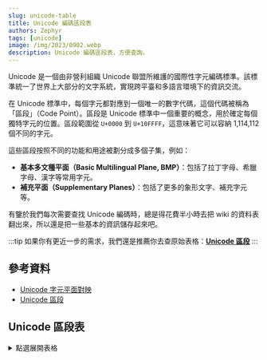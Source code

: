 ```yaml
---
slug: unicode-table
title: Unicode 編碼區段表
authors: Zephyr
tags: [unicode]
image: /img/2023/0902.webp
description: Unicode 編碼區段表，方便查詢。
---
```


Unicode 是一個由非營利組織 Unicode 聯盟所維護的國際性字元編碼標準。該標準統一了世界上大部分的文字系統，實現跨平臺和多語言環境下的資訊交流。

<!-- truncate -->

在 Unicode 標準中，每個字元都對應到一個唯一的數字代碼，這個代碼被稱為「區段」（Code Point）。區段是 Unicode 標準中一個重要的概念，用於確定每個獨特字元的位置。區段範圍從 `U+0000` 到 `U+10FFFF`，這意味著它可以容納 1,114,112 個不同的字元。

這些區段按照不同的功能和用途被劃分成多個子集，例如：

- **基本多文種平面（Basic Multilingual Plane, BMP）**：包括了拉丁字母、希臘字母、漢字等常用字元。
- **補充平面（Supplementary Planes）**：包括了更多的象形文字、補充字元等。

有鑒於我們每次需要查找 Unicode 編碼時，總是得花費半小時去把 wiki 的資料表翻出來，所以還是把一些基本的資訊儲存起來吧。

:::tip
如果你有更近一步的需求，我們還是推薦你去查原始表格：[**Unicode 區段**](https://zh.wikipedia.org/zh-tw/Unicode%E5%8D%80%E6%AE%B5)
:::

## 參考資料

- [Unicode 字元平面對映](https://zh.wikipedia.org/zh-tw/Unicode%E5%AD%97%E7%AC%A6%E5%B9%B3%E9%9D%A2%E6%98%A0%E5%B0%84)
- [Unicode 區段](https://zh.wikipedia.org/zh-tw/Unicode%E5%8D%80%E6%AE%B5)

## Unicode 區段表

<details>
  <summary>點選展開表格</summary>

|   平面   |   區段範圍    |           漢語名稱           |                     英語名稱                     |
| :------: | :-----------: | :--------------------------: | :----------------------------------------------: |
|  0 BMP   |   0000-007F   |         基本拉丁字母         |                   Basic Latin                    |
|  0 BMP   |   0080-00FF   |        拉丁字母補充-1        |                Latin-1 Supplement                |
|  0 BMP   |   0100-017F   |        拉丁字母擴展-A        |                 Latin Extended-A                 |
|  0 BMP   |   0180-024F   |        拉丁字母擴展-B        |                 Latin Extended-B                 |
|  0 BMP   |   0250-02AF   |         國際音標擴展         |                  IPA Extensions                  |
|  0 BMP   |   02B0-02FF   |         佔位修飾符號         |             Spacing Modifier Letters             |
|  0 BMP   |   0300-036F   |         組合附加符號         |           Combining Diacritical Marks            |
|  0 BMP   |   0370-03FF   |     希臘字母和科普特字母     |                 Greek and Coptic                 |
|  0 BMP   |   0400-04FF   |          西里爾字母          |                     Cyrillic                     |
|  0 BMP   |   0500-052F   |        西里爾字母補充        |               Cyrillic Supplement                |
|  0 BMP   |   0530-058F   |         亞美尼亞字母         |                     Armenian                     |
|  0 BMP   |   0590-05FF   |         希伯來文字母         |                      Hebrew                      |
|  0 BMP   |   0600-06FF   |         阿拉伯文字母         |                      Arabic                      |
|  0 BMP   |   0700-074F   |          敘利亞字母          |                      Syriac                      |
|  0 BMP   |   0750-077F   |         阿拉伯文補充         |                Arabic Supplement                 |
|  0 BMP   |   0780-07BF   |           它拿字母           |                      Thaana                      |
|  0 BMP   |   07C0-07FF   |         西非書面文字         |                       NKo                        |
|  0 BMP   |   0800-083F   |         撒瑪利亞字母         |                    Samaritan                     |
|  0 BMP   |   0840-085F   |          曼達安字母          |                     Mandaic                      |
|  0 BMP   |   0860-086F   |         敘利亞文補充         |                Syriac Supplement                 |
|  0 BMP   |   0870-089F   |       阿拉伯字母擴展-B       |                Arabic Extended-B                 |
|  0 BMP   |   08A0-08FF   |       阿拉伯字母擴展-A       |                Arabic Extended-A                 |
|  0 BMP   |   0900-097F   |            天城文            |                    Devanagari                    |
|  0 BMP   |   0980-09FF   |           孟加拉文           |                     Bengali                      |
|  0 BMP   |   0A00-0A7F   |           古木基文           |                     Gurmukhi                     |
|  0 BMP   |   0A80-0AFF   |          古吉拉特文          |                     Gujarati                     |
|  0 BMP   |   0B00-0B7F   |           奧里亞文           |                      Oriya                       |
|  0 BMP   |   0B80-0BFF   |           泰米爾文           |                      Tamil                       |
|  0 BMP   |   0C00-0C7F   |           泰盧固文           |                      Telugu                      |
|  0 BMP   |   0C80-0CFF   |           卡納達文           |                     Kannada                      |
|  0 BMP   |   0D00-0D7F   |         馬拉雅拉姆文         |                    Malayalam                     |
|  0 BMP   |   0D80-0DFF   |           僧伽羅文           |                     Sinhala                      |
|  0 BMP   |   0E00-0E7F   |             泰文             |                       Thai                       |
|  0 BMP   |   0E80-0EFF   |             寮文             |                       Lao                        |
|  0 BMP   |   0F00-0FFF   |             藏文             |                     Tibetan                      |
|  0 BMP   |   1000-109F   |            緬甸文            |                     Myanmar                      |
|  0 BMP   |   10A0-10FF   |          喬治亞字母          |                     Georgian                     |
|  0 BMP   |   1100-11FF   |           諺文字母           |                   Hangul Jamo                    |
|  0 BMP   |   1200-137F   |         衣索比亞字母         |                     Ethiopic                     |
|  0 BMP   |   1380-139F   |       衣索比亞字母補充       |               Ethiopic Supplement                |
|  0 BMP   |   13A0-13FF   |           切羅基文           |                     Cherokee                     |
|  0 BMP   |   1400-167F   |   統一加拿大原住民音節文字   |      Unified Canadian Aboriginal Syllabics       |
|  0 BMP   |   1680-169F   |           歐甘字母           |                      Ogham                       |
|  0 BMP   |   16A0-16FF   |           盧恩字母           |                      Runic                       |
|  0 BMP   |   1700-171F   |          他加祿字母          |                     Tagalog                      |
|  0 BMP   |   1720-173F   |           哈努諾文           |                     Hanunoo                      |
|  0 BMP   |   1740-175F   |          布希德字母          |                      Buhid                       |
|  0 BMP   |   1760-177F   |         塔格班瓦字母         |                     Tagbanwa                     |
|  0 BMP   |   1780-17FF   |            高棉文            |                      Khmer                       |
|  0 BMP   |   1800-18AF   |            蒙古文            |                    Mongolian                     |
|  0 BMP   |   18B0-18FF   | 統一加拿大原住民音節文字擴充 |  Unified Canadian Aboriginal Syllabics Extended  |
|  0 BMP   |   1900-194F   |            林布文            |                      Limbu                       |
|  0 BMP   |   1950-197F   |           德宏傣文           |                      Tai Le                      |
|  0 BMP   |   1980-19DF   |           新傣仂文           |                    New Tai Le                    |
|  0 BMP   |   19E0-19FF   |          高棉文符號          |                  Khmer Symbols                   |
|  0 BMP   |   1A00-1A1F   |            布吉文            |                     Buginese                     |
|  0 BMP   |   1A20-1AAF   |            老傣文            |                     Tai Tham                     |
|  0 BMP   |   1AB0-1AFF   |       組合附加符號擴展       |       Combining Diacritical Marks Extended       |
|  0 BMP   |   1B00-1B7F   |           峇里字母           |                     Balinese                     |
|  0 BMP   |   1B80-1BBF   |           巽他字母           |                    Sundanese                     |
|  0 BMP   |   1BC0-1BFF   |          巴塔克字母          |                      Batak                       |
|  0 BMP   |   1C00-1C4F   |            絨巴文            |                      Lepcha                      |
|  0 BMP   |   1C50-1C7F   |           桑塔利文           |                     Ol Chiki                     |
|  0 BMP   |   1C80-1C8F   |       西里爾字母擴展-C       |               Cyrillic Extended-C                |
|  0 BMP   |   1C90-1CBF   |        喬治亞字母擴展        |                Georgian Extended                 |
|  0 BMP   |   1CC0-1CCF   |         巽他字母補充         |               Sundanese Supplement               |
|  0 BMP   |   1CD0-1CFF   |           吠陀擴展           |                 Vedic Extensions                 |
|  0 BMP   |   1D00-1D7F   |           音標擴展           |               Phonetic Extensions                |
|  0 BMP   |   1D80-1DBF   |         音標擴展補充         |          Phonetic Extensions Supplement          |
|  0 BMP   |   1DC0-1DFF   |       組合附加符號補充       |      Combining Diacritical Marks Supplement      |
|  0 BMP   |   1E00-1EFF   |       拉丁字母擴展附加       |            Latin Extended Additional             |
|  0 BMP   |   1F00-1FFF   |         希臘字母擴展         |                  Greek Extended                  |
|  0 BMP   |   2000-206F   |           一般標點           |               General Punctuation                |
|  0 BMP   |   2070-209F   |          上標及下標          |           Superscripts and Subscripts            |
|  0 BMP   |   20A0-20CF   |           貨幣符號           |                 Currency Symbols                 |
|  0 BMP   |   20D0-20FF   |      符號用組合附加符號      |     Combining Diacritical Marks for Symbols      |
|  0 BMP   |   2100-214F   |          類字母符號          |                Letterlike Symbols                |
|  0 BMP   |   2150-218F   |           數字形式           |                   Number Forms                   |
|  0 BMP   |   2190-21FF   |             箭頭             |                      Arrows                      |
|  0 BMP   |   2200-22FF   |          數學運算子          |              Mathematical Operators              |
|  0 BMP   |   2300-23FF   |         雜項技術符號         |             Miscellaneous Technical              |
|  0 BMP   |   2400-243F   |           控制圖形           |                 Control Pictures                 |
|  0 BMP   |   2440-245F   |         光學字元辨識         |          Optical Character Recognition           |
|  0 BMP   |   2460-24FF   |         圍繞字母數字         |              Enclosed Alphanumerics              |
|  0 BMP   |   2500-257F   |            制表符            |                   Box Drawing                    |
|  0 BMP   |   2580-259F   |           方塊元素           |                  Block Elements                  |
|  0 BMP   |   25A0-25FF   |           幾何圖形           |                 Geometric Shapes                 |
|  0 BMP   |   2600-26FF   |           雜項符號           |              Miscellaneous Symbols               |
|  0 BMP   |   2700-27BF   |           裝飾符號           |                     Dingbats                     |
|  0 BMP   |   27C0-27EF   |        雜項數學符號-A        |       Miscellaneous Mathematical Symbols-A       |
|  0 BMP   |   27F0-27FF   |          追加箭頭-A          |              Supplemental Arrows-A               |
|  0 BMP   |   2800-28FF   |           點字圖案           |                 Braille Patterns                 |
|  0 BMP   |   2900-297F   |          追加箭頭-B          |              Supplemental Arrows-B               |
|  0 BMP   |   2980-29FF   |        雜項數學符號-B        |       Miscellaneous Mathematical Symbols-B       |
|  0 BMP   |   2A00-2AFF   |        補充數學運算子        |       Supplemental Mathematical Operators        |
|  0 BMP   |   2B00-2BFF   |        雜項符號和箭頭        |         Miscellaneous Symbols and Arrows         |
|  0 BMP   |   2C00-2C5F   |         格拉哥里字母         |                    Glagolitic                    |
|  0 BMP   |   2C60-2C7F   |        拉丁字母擴展-C        |                 Latin Extended-C                 |
|  0 BMP   |   2C80-2CFF   |          科普特字母          |                      Coptic                      |
|  0 BMP   |   2D00-2D2F   |        喬治亞字母補充        |               Georgian Supplement                |
|  0 BMP   |   2D30-2D7F   |           提非納文           |                     Tifinagh                     |
|  0 BMP   |   2D80-2DDF   |       衣索比亞字母擴充       |                Ethiopic Extended                 |
|  0 BMP   |   2DE0-2DFF   |       西里爾字母擴展-A       |               Cyrillic Extended-A                |
|  0 BMP   |   2E00-2E7F   |           補充標點           |             Supplemental Punctuation             |
|  0 BMP   |   2E80-2EFF   |      中日韓漢字部首補充      |             CJK Radicals Supplement              |
|  0 BMP   |   2F00-2FDF   |           康熙部首           |                 Kangxi Radicals                  |
|  0 BMP   |   2FF0-2FFF   |       表意文字描述字元       |        Ideographic Description Characters        |
|  0 BMP   |   3000-303F   |       中日韓符號和標點       |           CJK Symbols and Punctuation            |
|  0 BMP   |   3040-309F   |            平假名            |                     Hiragana                     |
|  0 BMP   |   30A0-30FF   |            片假名            |                     Katakana                     |
|  0 BMP   |   3100-312F   |           注音符號           |                     Bopomofo                     |
|  0 BMP   |   3130-318F   |         諺文相容字母         |            Hangul Compatibility Jamo             |
|  0 BMP   |   3190-319F   |         漢文訓讀符號         |                      Kanbun                      |
|  0 BMP   |   31A0-31BF   |         注音符號擴展         |                Bopomofo Extended                 |
|  0 BMP   |   31C0-31EF   |          中日韓筆畫          |                   CJK Strokes                    |
|  0 BMP   |   31F0-31FF   |        片假名語音擴展        |           Katakana Phonetic Extensions           |
|  0 BMP   |   3200-32FF   |     中日韓圍繞字元及月份     |         Enclosed CJK Letters and Months          |
|  0 BMP   |   3300-33FF   |        中日韓相容字元        |                CJK Compatibility                 |
|  0 BMP   |   3400-4DBF   |  中日韓統一表意文字擴充區 A  |        CJK Unified Ideographs Extension A        |
|  0 BMP   |   4DC0-4DFF   |       易經六十四卦符號       |             Yijing Hexagram Symbols              |
|  0 BMP   |   4E00-9FFF   | 中日韓統一表意文字 (基本區)  |              CJK Unified Ideographs              |
|  0 BMP   |   A000-A48F   |           彝文音節           |                   Yi Syllables                   |
|  0 BMP   |   A490-A4CF   |           彝文部首           |                   Yi Radicals                    |
|  0 BMP   |   A4D0-A4FF   |            傈僳文            |                       Lisu                       |
|  0 BMP   |   A500-A63F   |            瓦伊文            |                       Vai                        |
|  0 BMP   |   A640-A69F   |       西里爾字母擴展-B       |               Cyrillic Extended-B                |
|  0 BMP   |   A6A0-A6FF   |          巴姆穆文字          |                      Bamum                       |
|  0 BMP   |   A700-A71F   |         聲調修飾符號         |              Modifier Tone Letters               |
|  0 BMP   |   A720-A7FF   |        拉丁字母擴展-D        |                 Latin Extended-D                 |
|  0 BMP   |   A800-A82F   |          錫爾赫特文          |                   Syloti Nagri                   |
|  0 BMP   |   A830-A83F   |       通用印度數字形式       |            Common Indic Number Forms             |
|  0 BMP   |   A840-A87F   |           八思巴文           |                     Phags-pa                     |
|  0 BMP   |   A880-A8DF   |         索拉什特拉文         |                    Saurashtra                    |
|  0 BMP   |   A8E0-A8FF   |          天城文擴展          |               Devanagari Extended                |
|  0 BMP   |   A900-A92F   |           克耶字母           |                     Kayah Li                     |
|  0 BMP   |   A930-A95F   |           勒姜字母           |                      Rejang                      |
|  0 BMP   |   A960-A97F   |        諺文字母擴展-A        |              Hangul Jamo Extended-A              |
|  0 BMP   |   A980-A9DF   |           爪哇字母           |                     Javanese                     |
|  0 BMP   |   A9E0-A9FF   |         緬甸文擴展-B         |                Myanmar Extended-B                |
|  0 BMP   |   AA00-AA5F   |             占文             |                       Cham                       |
|  0 BMP   |   AA60-AA7F   |         緬甸文擴展-A         |                Myanmar Extended-A                |
|  0 BMP   |   AA80-AADF   |            傣越文            |                     Tai Viet                     |
|  0 BMP   |   AAE0-AAFF   |          梅泰文擴充          |             Meetei Mayek Extensions              |
|  0 BMP   |   AB00-AB2F   |      衣索比亞字母擴充-A      |               Ethiopic Extended-A                |
|  0 BMP   |   AB30-AB6F   |        拉丁字母擴展-E        |                 Latin Extended-E                 |
|  0 BMP   |   AB70-ABBF   |         切羅基文補充         |               Cherokee Supplement                |
|  0 BMP   |   ABC0-ABFF   |            梅泰文            |                   Meetei Mayek                   |
|  0 BMP   |   AC00-D7AF   |           諺文音節           |                 Hangul Syllables                 |
|  0 BMP   |   D7B0-D7FF   |        諺文字母擴展-B        |              Hangul Jamo Extended-B              |
|  0 BMP   |   D800-DB7F   |          高半代用區          |                 High Surrogates                  |
|  0 BMP   |   DB80-DBFF   |        高半私人代用區        |           High Private Use Surrogates            |
|  0 BMP   |   DC00-DFFF   |          低半代用區          |                  Low Surrogates                  |
|  0 BMP   |   E000-F8FF   |            私用區            |                 Private Use Area                 |
|  0 BMP   |   F900-FAFF   |      中日韓相容表意文字      |           CJK Compatibility Ideographs           |
|  0 BMP   |   FB00-FB4F   |         字母表達形式         |          Alphabetic Presentation Forms           |
|  0 BMP   |   FB50-FDFF   |     阿拉伯字母表達形式-A     |           Arabic Presentation Forms-A            |
|  0 BMP   |   FE00-FE0F   |          變體選擇符          |               Variation Selectors                |
|  0 BMP   |   FE10-FE1F   |           豎排形式           |                  Vertical Forms                  |
|  0 BMP   |   FE20-FE2F   |         組合用半符號         |               Combining Half Marks               |
|  0 BMP   |   FE30-FE4F   |        中日韓相容形式        |             CJK Compatibility Forms              |
|  0 BMP   |   FE50-FE6F   |         小寫變體形式         |               Small Form Variants                |
|  0 BMP   |   FE70-FEFF   |     阿拉伯字母表達形式-B     |           Arabic Presentation Forms-B            |
|  0 BMP   |   FF00-FFEF   |        半形及全形字元        |          Halfwidth and Fullwidth Forms           |
|  0 BMP   |   FFF0-FFFF   |             特殊             |                     Specials                     |
|  1 SMP   |  10000-1007F  |     線形文字 B 音節文字      |                Linear B Syllabary                |
|  1 SMP   |  10080-100FF  |     線形文字 B 表意文字      |                Linear B Ideograms                |
|  1 SMP   |  10100-1013F  |          愛琴海數字          |                  Aegean Numbers                  |
|  1 SMP   |  10140-1018F  |          古希臘數字          |              Ancient Greek Numbers               |
|  1 SMP   |  10190-101CF  |           古代符號           |                 Ancient Symbols                  |
|  1 SMP   |  101D0-101FF  |         斐斯托斯圓盤         |                  Phaistos Disc                   |
|  1 SMP   |  10280-1029F  |          呂基亞字母          |                      Lycian                      |
|  1 SMP   |  102A0-102DF  |          卡里亞字母          |                      Carian                      |
|  1 SMP   |  102E0-102FF  |        科普特閏餘數字        |               Coptic Epact Numbers               |
|  1 SMP   |  10300-1032F  |         古義大利字母         |                    Old Italic                    |
|  1 SMP   |  10330-1034F  |           哥特字母           |                      Gothic                      |
|  1 SMP   |  10350-1037F  |          古彼爾姆文          |                    Old Permic                    |
|  1 SMP   |  10380-1039F  |         烏加里特字母         |                     Ugaritic                     |
|  1 SMP   |  103A0-103DF  |        古波斯楔形文字        |                   Old Persian                    |
|  1 SMP   |  10400-1044F  |         德瑟雷特字母         |                     Deseret                      |
|  1 SMP   |  10450-1047F  |          蕭伯納字母          |                     Shavian                      |
|  1 SMP   |  10480-104AF  |         奧斯曼亞字母         |                     Osmanya                      |
|  1 SMP   |  104B0-104FF  |          歐塞奇字母          |                      Osage                       |
|  1 SMP   |  10500-1052F  |         愛爾巴桑字母         |                     Elbasan                      |
|  1 SMP   |  10530-1056F  |     高加索阿爾巴尼亞字母     |                Caucasian Albanian                |
|  1 SMP   |  10570-105BF  |          維斯庫奇文          |                     Vithkuqi                     |
|  1 SMP   |  10600-1077F  |          線形文字 A          |                     Linear A                     |
|  1 SMP   |  10780-107BF  |        拉丁字母擴展-F        |                 Latin Extended-F                 |
|  1 SMP   |  10800-1083F  |       賽普勒斯音節文字       |                Cypriot Syllabary                 |
|  1 SMP   |  10840-1085F  |         帝國亞拉姆文         |                 Imperial Aramaic                 |
|  1 SMP   |  10860-1087F  |         帕爾邁拉字母         |                    Palmyrene                     |
|  1 SMP   |  10880-108AF  |          納巴泰字母          |                    Nabataean                     |
|  1 SMP   |  108E0-108FF  |           哈特拉文           |                      Hatran                      |
|  1 SMP   |  10900-1091F  |          腓尼基字母          |                    Phoenician                    |
|  1 SMP   |  10920-1093F  |          呂底亞字母          |                      Lydian                      |
|  1 SMP   |  10980-1099F  |        麥羅埃文聖書體        |               Meroitic Hieroglyphs               |
|  1 SMP   |  109A0-109FF  |        麥羅埃文草書體        |                 Meroitic Cursive                 |
|  1 SMP   |  10A00-10A5F  |            佉盧文            |                    Kharoshthi                    |
|  1 SMP   |  10A60-10A7F  |        古南阿拉伯字母        |                Old South Arabian                 |
|  1 SMP   |  10A80-10A9F  |        古北阿拉伯字母        |                Old North Arabian                 |
|  1 SMP   |  10AC0-10AFF  |           摩尼字母           |                    Manichaean                    |
|  1 SMP   |  10B00-10B3F  |         阿維斯陀字母         |                     Avestan                      |
|  1 SMP   |  10B40-10B5F  |         碑刻帕提亞文         |              Inscriptional Parthian              |
|  1 SMP   |  10B60-10B7F  |         碑刻巴列維文         |              Inscriptional Pahlavi               |
|  1 SMP   |  10B80-10BAF  |         詩篇巴列維文         |                 Psalter Pahlavi                  |
|  1 SMP   |  10C00-10C4F  |           古突厥文           |                    Old Turkic                    |
|  1 SMP   |  10C80-10CFF  |         古匈牙利字母         |                  Old Hungarian                   |
|  1 SMP   |  10D00-10D3F  |       哈乃斐羅興亞文字       |                 Hanifi Rohingya                  |
|  1 SMP   |  10E60-10E7F  |          盧米文數字          |               Rumi Numeral Symbols               |
|  1 SMP   |  10E80-10EBF  |           雅茲迪文           |                      Yezidi                      |
|  1 SMP   |  10EC0-10EFF  |       阿拉伯字母擴展-C       |                Arabic Extended-C                 |
|  1 SMP   |  10F00-10F2F  |          古粟特字母          |                   Old Sogdian                    |
|  1 SMP   |  10F30-10F6F  |           粟特字母           |                     Sogdian                      |
|  1 SMP   |  10F70-10FAF  |           回鶻字母           |                    Old Uyghur                    |
|  1 SMP   |  10FB0-10FDF  |         花剌子模字母         |                    Chorasmian                    |
|  1 SMP   |  10FE0-10FFF  |           埃利邁文           |                     Elymaic                      |
|  1 SMP   |  11000-1107F  |           婆羅米文           |                      Brahmi                      |
|  1 SMP   |  11080-110CF  |            凱提文            |                      Kaithi                      |
|  1 SMP   |  110D0-110FF  |         索拉僧平文字         |                   Sora Sompeng                   |
|  1 SMP   |  11100-1114F  |           查克馬文           |                      Chakma                      |
|  1 SMP   |  11150-1117F  |          馬哈佳尼文          |                     Mahajani                     |
|  1 SMP   |  11180-111DF  |           夏拉達文           |                     Sharada                      |
|  1 SMP   |  111E0-111FF  |        古僧伽羅文數字        |             Sinhala Archaic Numbers              |
|  1 SMP   |  11200-1124F  |            可吉文            |                      Khojki                      |
|  1 SMP   |  11280-112AF  |          穆爾塔尼文          |                     Multani                      |
|  1 SMP   |  112B0-112FF  |          庫達瓦迪文          |                    Khudawadi                     |
|  1 SMP   |  11300-1137F  |           古蘭塔文           |                     Grantha                      |
|  1 SMP   |  11400-1147F  |           紐瓦字母           |                       Newa                       |
|  1 SMP   |  11480-114DF  |          底羅僕多文          |                     Tirhuta                      |
|  1 SMP   |  11580-115FF  |           悉曇文字           |                     Siddham                      |
|  1 SMP   |  11600-1165F  |            莫迪文            |                       Modi                       |
|  1 SMP   |  11660-1167F  |          蒙古文補充          |               Mongolian Supplement               |
|  1 SMP   |  11680-116CF  |           塔克里文           |                      Takri                       |
|  1 SMP   |  11700-1174F  |           阿洪姆文           |                       Ahom                       |
|  1 SMP   |  11800-1184F  |           多格拉文           |                      Dogra                       |
|  1 SMP   |  118A0-118FF  |          瓦蘭齊地文          |                   Warang Citi                    |
|  1 SMP   |  11900-1195F  |           島嶼字母           |            Dhives Akuru (Dives Akuru)            |
|  1 SMP   |  119A0-119FF  |           南迪城文           |                   Nandinagari                    |
|  1 SMP   |  11A00-11A4F  |      札那巴札爾方形字母      |                 Zanabazar Square                 |
|  1 SMP   |  11A50-11AAF  |          索永布文字          |                     Soyombo                      |
|  1 SMP   |  11AB0-11ABF  |  加拿大原住民音節文字擴展-A  | Unified Canadian Aboriginal Syllabics Extended-A |
|  1 SMP   |  11AC0-11AFF  |           包欽豪文           |                   Pau Cin Hau                    |
|  1 SMP   |  11B00-11B5F  |         天城文擴展-A         |              Devanagari Extended-A               |
|  1 SMP   |  11C00-11C6F  |          拜克舒基文          |                    Bhaiksuki                     |
|  1 SMP   |  11C70-11CBF  |            瑪欽文            |                     Marchen                      |
|  1 SMP   |  11D00-11D5F  |       馬薩拉姆貢德文字       |                  Masaram Gondi                   |
|  1 SMP   |  11D60-11DAF  |        貢賈拉貢德文字        |                  Gunjala Gondi                   |
|  1 SMP   |  11EE0-11EFF  |           望加錫文           |                     Makasar                      |
|  1 SMP   |  11F00-11F5F  |            卡維文            |                       Kawi                       |
|  1 SMP   |  11FB0-11FBF  |         老傈僳文補充         |                 Lisu Supplement                  |
|  1 SMP   |  11FC0-11FFF  |         泰米爾文補充         |                 Tamil Supplement                 |
|  1 SMP   |  12000-123FF  |           楔形文字           |                    Cuneiform                     |
|  1 SMP   |  12400-1247F  |    楔形文字數字和標點符號    |        Cuneiform Numbers and Punctuation         |
|  1 SMP   |  12480-1254F  |       早期王朝楔形文字       |             Early Dynastic Cuneiform             |
|  1 SMP   |  12F90-12FFF  |     賽普勒斯-米諾斯文字      |                   Cypro-Minoan                   |
|  1 SMP   |  13000-1342F  |          埃及聖書體          |               Egyptian Hieroglyphs               |
|  1 SMP   |  13430-1345F  |      埃及聖書體格式控制      |       Egyptian Hieroglyph Format Controls        |
|  1 SMP   |  14400-1467F  |      安納托利亞象形文字      |              Anatolian Hieroglyphs               |
|  1 SMP   |  16800-16A3F  |        巴姆穆文字補充        |                 Bamum Supplement                 |
|  1 SMP   |  16A40-16A6F  |            默祿文            |                       Mro                        |
|  1 SMP   |  16A70-16ACF  |            唐薩文            |                      Tangsa                      |
|  1 SMP   |  16AD0-16AFF  |            巴薩文            |                    Bassa Vah                     |
|  1 SMP   |  16B00-16B8F  |           救世苗文           |                   Pahawh Hmong                   |
|  1 SMP   |  16E40-16E9F  |        梅德法伊德林文        |                   Medefaidrin                    |
|  1 SMP   |  16F00-16F9F  |          柏格理苗文          |                       Miao                       |
|  1 SMP   |  16FE0-16FFF  |      表意符號和標點符號      |       Ideographic Symbols and Punctuation        |
|  1 SMP   |  17000-187FF  |            西夏文            |                      Tangut                      |
|  1 SMP   |  18800-18AFF  |          西夏文部件          |                Tangut Components                 |
|  1 SMP   |  18B00-18CFF  |           契丹小字           |               Khitan Small Script                |
|  1 SMP   |  18D00-18D7F  |          西夏文補充          |                Tangut Supplement                 |
|  1 SMP   |  1AFF0-1AFFF  |          假名擴展-B          |                 Kana Extended-B                  |
|  1 SMP   |  1B000-1B0FF  |           假名補充           |                 Kana Supplement                  |
|  1 SMP   |  1B100-1B12F  |          假名擴展-A          |                 Kana Extended-A                  |
|  1 SMP   |  1B130-1B16F  |         小型假名擴充         |               Small Kana Extension               |
|  1 SMP   |  1B170-1B2FF  |             女書             |                      Nushu                       |
|  1 SMP   |  1BC00-1BC9F  |          杜普雷速記          |                     Duployan                     |
|  1 SMP   |  1BCA0-1BCAF  |        速記格式控制符        |            Shorthand Format Controls             |
|  1 SMP   |  1CF00-1CFCF  |      贊玫尼聖歌音樂符號      |            Znamenny Musical Notation             |
|  1 SMP   |  1D000-1D0FF  |        拜占庭音樂符號        |            Byzantine Musical Symbols             |
|  1 SMP   |  1D100-1D1FF  |           音樂符號           |                 Musical Symbols                  |
|  1 SMP   |  1D200-1D24F  |        古希臘音樂記號        |          Ancient Greek Musical Notation          |
|  1 SMP   |  1D2C0-1D2DF  |        卡克托維克數字        |                Kaktovik Numerals                 |
|  1 SMP   |  1D2E0-1D2FF  |           瑪雅數字           |                  Mayan Numerals                  |
|  1 SMP   |  1D300-1D35F  |          太玄經符號          |              Tai Xuan Jing Symbols               |
|  1 SMP   |  1D360-1D37F  |             算籌             |              Counting Rod Numerals               |
|  1 SMP   |  1D400-1D7FF  |        字母和數字元號        |        Mathematical Alphanumeric Symbols         |
|  1 SMP   |  1D800-1DAAF  |         薩頓書寫符號         |                Sutton SignWriting                |
|  1 SMP   |  1DF00-1DFFF  |        拉丁字母擴展-G        |                 Latin Extended-G                 |
|  1 SMP   |  1E000-1E02F  |       格拉哥里字母補充       |              Glagolitic Supplement               |
|  1 SMP   |  1E030-1E08F  |       西里爾字母擴展-D       |               Cyrillic Extended-D                |
|  1 SMP   |  1E100-1E14F  |          創世紀苗文          |              Nyiakeng Puachue Hmong              |
|  1 SMP   |  1E290-1E2BF  |            投投文            |                       Toto                       |
|  1 SMP   |  1E2C0-1E2FF  |           文喬字母           |                      Wancho                      |
|  1 SMP   |  1E4D0-1E4FF  |          蒙達里字母          |                   Nag Mundari                    |
|  1 SMP   |  1E7E0-1E7FF  |      衣索比亞字母擴充-B      |               Ethiopic Extended-B                |
|  1 SMP   |  1E800-1E8DF  |         門德基卡庫文         |                  Mende Kikakui                   |
|  1 SMP   |  1E900-1E95F  |         阿德拉姆字母         |                      Adlam                       |
|  1 SMP   |  1EC70-1ECBF  |        印度西亞格數字        |               Indic Siyaq Numbers                |
|  1 SMP   |  1ED00-1ED4F  |       奧斯曼西亞格數字       |              Ottoman Siyaq Numbers               |
|  1 SMP   |  1EE00-1EEFF  |      阿拉伯字母數字元號      |      Arabic Mathematical Alphabetic Symbols      |
|  1 SMP   |  1F000-1F02F  |            麻將牌            |                  Mahjong Tiles                   |
|  1 SMP   |  1F030-1F09F  |          多米諾骨牌          |                   Domino Tiles                   |
|  1 SMP   |  1F0A0-1F0FF  |            撲克牌            |                  Playing Cards                   |
|  1 SMP   |  1F100-1F1FF  |       圍繞字母數字補充       |         Enclosed Alphanumeric Supplement         |
|  1 SMP   |  1F200-1F2FF  |       圍繞表意文字補充       |         Enclosed Ideographic Supplement          |
|  1 SMP   |  1F300-1F5FF  |      雜項符號和象形文字      |      Miscellaneous Symbols and Pictographs       |
|  1 SMP   |  1F600-1F64F  |           表情符號           |                    Emoticons                     |
|  1 SMP   |  1F650-1F67F  |           裝飾符號           |               Ornamental Dingbats                |
|  1 SMP   |  1F680-1F6FF  |        交通和地圖符號        |            Transport and Map Symbols             |
|  1 SMP   |  1F700-1F77F  |          鍊金術符號          |                Alchemical Symbols                |
|  1 SMP   |  1F780-1F7FF  |         幾何圖形擴展         |            Geometric Shapes Extended             |
|  1 SMP   |  1F800-1F8FF  |          追加箭頭-C          |              Supplemental Arrows-C               |
|  1 SMP   |  1F900-1F9FF  |      補充符號和象形文字      |       Supplemental Symbols and Pictographs       |
|  1 SMP   |  1FA00-1FA6F  |           棋類符號           |                  Chess Symbols                   |
|  1 SMP   |  1FA70-1FAFF  |     符號和象形文字擴充-A     |        Symbols and Pictographs Extended-A        |
|  1 SMP   |  1FB00-1FBFF  |         遺留計算符號         |           Symbols for Legacy Computing           |
|  2 SIP   |  20000-2A6DF  |  中日韓統一表意文字擴充區 B  |        CJK Unified Ideographs Extension B        |
|  2 SIP   |  2A700-2B73F  |  中日韓統一表意文字擴充區 C  |        CJK Unified Ideographs Extension C        |
|  2 SIP   |  2B740-2B81F  |  中日韓統一表意文字擴充區 D  |        CJK Unified Ideographs Extension D        |
|  2 SIP   |  2B820-2CEAF  |  中日韓統一表意文字擴充區 E  |        CJK Unified Ideographs Extension E        |
|  2 SIP   |  2CEB0-2EBEF  |  中日韓統一表意文字擴充區 F  |        CJK Unified Ideographs Extension F        |
|  2 SIP   |  2F800-2FA1F  |   中日韓相容表意文字補充區   |     CJK Compatibility Ideographs Supplement      |
|  3 TIP   |  30000-3134F  |  中日韓統一表意文字擴充區 G  |        CJK Unified Ideographs Extension G        |
|  3 TIP   |  31350-323AF  |  中日韓統一表意文字擴充區 H  |        CJK Unified Ideographs Extension H        |
|  14 SSP  |  E0000-E007F  |             標籤             |                       Tags                       |
|  14 SSP  |  E0100-E01EF  |        變體選擇符補充        |          Variation Selectors Supplement          |
| 15 PUA-A |  F0000-FFFFF  |       補充私人使用區-A       |         Supplementary Private Use Area-A         |
| 16 PUA-B | 100000-10FFFF |       補充私人使用區-B       |         Supplementary Private Use Area-B         |

</details>
